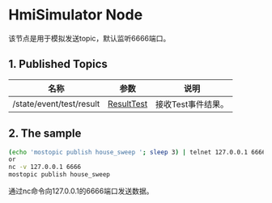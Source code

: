 # HmiSimulator Node

该节点是用于模拟发送topic，默认监听6666端口。

## 1. Published Topics

| 名称 | 参数 | 说明 |
| --- | --- | --- |
| /state/event/test/result | [ResultTest](http://192.168.50.191:85/abby/source/abby_msg/-/blob/master/msg/server/state/ResultTest.h) | 接收Test事件结果。|

## 2. The sample

``` bash shell
(echo 'mostopic publish house_sweep '; sleep 3) | telnet 127.0.0.1 6666
or
nc -v 127.0.0.1 6666
mostopic publish house_sweep 
```
通过nc命令向127.0.0.1的6666端口发送数据。  

